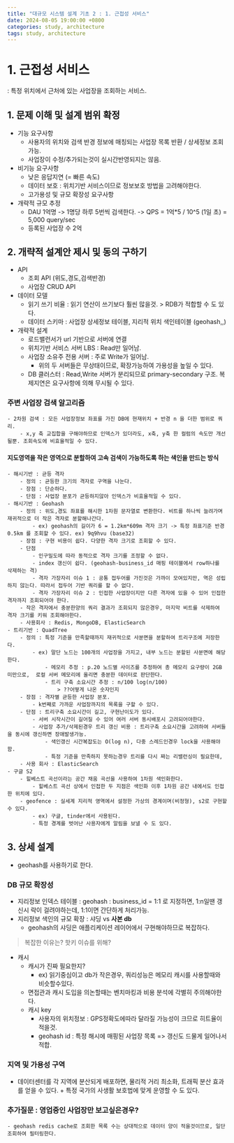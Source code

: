```yaml
---
title: "대규모 시스템 설계 기초 2 : 1. 근접성 서비스"
date: 2024-08-05 19:00:00 +0800
categories: study, architecture
tags: study, architecture
---
```


# 1. 근접성 서비스
: 특정 위치에서 근처에 있는 사업장을 조회하는 서비스.
## 1. 문제 이해 및 설계 범위 확정
- 기능 요구사항
    - 사용자의 위치와 검색 반경 정보에 매칭되는 사업장 목록 반환 / 상세정보 조회가능.
    - 사업장이 수정/추가되는것이 실시간반영되지는 않음.
- 비기능 요구사항
    - 낮은 응답지연 (= 빠른 속도)
    - 데이터 보호 : 위치기반 서비스이므로 정보보호 방법을 고려해야한다.
    - 고가용성 및 규모 확장성 요구사항
- 개략적 규모 추정
    - DAU 1억명 -> 1명당 하루 5번씩 검색한다. -> QPS = 1억*5 / 10^5 (1일 초) = 5,000 query/sec
    - 등록된 사업장 수 2억
## 2. 개략적 설계안 제시 및 동의 구하기
- API
    - 조회 API (위도,경도,검색반경)
    - 사업장 CRUD API
- 데이터 모델
    - 읽기 쓰기 비율 : 읽기 연산이 쓰기보다 훨씬 많을것. > RDB가 적합할 수 도 있다.
    - 데이터 스키마 : 사업장 상세정보 테이블, 지리적 위치 색인테이블 (geohash,,)
- 개략적 설계
    - 로드밸런서가 url 기반으로 서버에 연결
    - 위치기반 서비스 서버 LBS : Read만 일어남.
    - 사업장 소유주 전용 서버 : 주로 Write가 일어남.
        - 위의 두 서버들은 무상태이므로, 확장가능하여 가용성을 높일 수 있다.
    - DB 클러스터 : Read,Write 서버가 분리되므로 primary-secondary 구조. 복제지연은 요구사항에 의해 무시될 수 있다.
### 주변 사업장 검색 알고리즘
    - 2차원 검색 : 모든 사업장정보 좌표를 가진 DB에 현재위치 + 반경 n 을 더한 범위로 쿼리.
        - x,y 축 교집합을 구해야하므로 인덱스가 있더라도, x축, y축 한 컬럼의 속도만 개선될뿐. 조회속도에 비효율적일 수 있다.
#### 지도영역을 작은 영역으로 분할하여 고속 검색이 가능하도록 하는 색인을 만드는 방식
    - 해시기반 : 균등 격자
        - 정의 : 균등한 크기의 격자로 구역을 나눈다.
        - 장점 : 단순하다.
        - 단점 : 사업장 분포가 균등하지않아 인덱스가 비효율적일 수 있다.
    - 해시기반 : Geohash
        - 정의 : 위도,경도 좌표를 해시한 1차원 문자열로 변환한다. 비트를 하나씩 늘려가며 재귀적으로 더 작은 격자로 분할해나간다.
            - ex) geohash의 길이가 6 = 1.2km*609m 격자 크기 -> 특정 좌표기준 반경 0.5km 를 조회할 수 있다. ex) 9q9hvu (base32)
        - 장점 : 구현 비용이 쉽다. 다양한 격자 크기로 조회할 수 있다.
        - 단점 
            - 인구밀도에 따라 동적으로 격자 크기를 조정할 수 없다.
            - index 갱신이 쉽다. (geohash-business_id 매핑 테이블에서 row하나를 삭제하는 격)
            - 격자 가장자리 이슈 1 : 공통 접두어를 가진것은 가까이 모여있지만, 역은 성립하지 않는다. 따라서 접두어 기반 쿼리를 할 수 없다.
            - 격자 가장자리 이슈 2 : 인접한 사업장이지만 다른 격자에 있을 수 있어 인접한 격자까지 조회되어야 한다.
        - 작은 격자에서 충분한양의 쿼리 결과가 조회되지 않은경우, 마지막 비트를 삭제하여 격자 크기를 키워 조회해야한다.
        - 사용회사 : Redis, MongoDB, ElasticSearch
    - 트리기반 : QuadTree
        - 정의 : 특정 기준을 만족할때까지 재귀적으로 사분면을 분할하여 트리구조에 저장한다. 
            - ex) 말단 노드는 100개의 사업장을 가지고, 내부 노드는 분할된 사분면에 해당한다.
                - 메모리 추정 : p.20 노드별 사이즈를 추정하여 총 메모리 요구량이 2GB 미만으로,  로컬 서버 메모리에 올리면 충분한 데이터로 판단한다.
                - 트리 구축 소요시간 추정 : n/100 log(n/100) 
                    > ??어떻게 나온 숫자인지
        - 장점 : 격자별 균등한 사업장 분포.
            - k번째로 가까운 사업장까지의 목록을 구할 수 있다. 
        - 단점 : 트리구축 소요시간이 길고, 구현난이도가 있다.
            - 서버 시작시간이 길어질 수 있어 여러 서버 동시배포시 고려되어야한다.
            - 사업장 추가/삭제된경우 트리 갱신 비용 : 트리구축 소요시간을 고려하여 서버들을 동시에 갱신하면 장애발생가능.
                - 색인갱신 시간복잡도는 O(log n), 다중 스레드인경우 lock을 사용해야함.
                - 특정 기준을 만족하지 못하는경우 트리를 다시 짜는 리밸런싱이 필요한데, 
        - 사용 회사 : ElasticSearch
    - 구글 S2
        - 힐베스트 곡선이라는 공간 채움 곡선을 사용하여 1차원 색인화한다.
            - 힐베스트 곡선 상에서 인접한 두 지점은 색인화 이후 1차원 공간 내에서도 인접한 위치에 있다.
        - geofence : 실세계 지리적 영역에서 설정한 가상의 경계이며(비정형), s2로 구현할 수 있다.
            - ex) 구글, tinder에서 사용된다.
            - 특정 경계를 벗어난 사용자에게 알림을 보낼 수 도 있다.
## 3. 상세 설계
- geohash를 사용하기로 한다.
### DB 규모 확장성
- 지리정보 인덱스 테이블 : geohash : business_id = 1:1 로 지정하면, 1:n일땐 갱신시 락이 걸려야하는데, 1:1이면 간단하게 처리가능.
- 지리정보 색인의 규모 확장 : 샤딩 vs **사본 db**
    - geohash의 샤딩은 애플리케이션 레이어에서 구현해야하므로 복잡하다.
> 복잡한 이유는? 핫키 이슈를 위해?
- 캐시
    - 캐시가 진짜 필요한지?
        - ex) 읽기중심이고 db가 작은경우, 쿼리성능은 메모리 캐시를 사용할때와 비슷할수있다.
    - 면접관과 캐시 도입을 의논할때는 벤치마킹과 비용 분석에 각별히 주의해야한다.
    - 캐시 key
        - 사용자의 위치정보 : GPS정확도에따라 달라질 가능성이 크므로 히트율이 적을것.
        - geohash id : 특정 해시에 매핑된 사업장 목록 => 갱신도 드물게 일어나서 적합.
### 지역 및 가용성 구역
- 데이터센터를 각 지역에 분산되게 배포하면, 물리적 거리 최소화, 트래픽 분산 효과를 얻을 수 있다. + 특정 국가의 사생활 보호법에 맞게 운영할 수 도 있다.
### 추가질문 : 영업중인 사업장만 보고싶은경우?
    - geohash redis cache로 조회한 목록 수는 상대적으로 데이터 양이 적을것이므로, 일단 조회하여 필터링한다.



